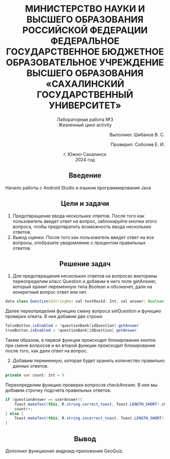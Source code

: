<h1 align="center"> МИНИСТЕРСТВО НАУКИ И ВЫСШЕГО ОБРАЗОВАНИЯ РОССИЙСКОЙ ФЕДЕРАЦИИ ФЕДЕРАЛЬНОЕ ГОСУДАРСТВЕННОЕ БЮДЖЕТНОЕ ОБРАЗОВАТЕЛЬНОЕ УЧРЕЖДЕНИЕ ВЫСШЕГО ОБРАЗОВАНИЯ «САХАЛИНСКИЙ ГОСУДАРСТВЕННЫЙ УНИВЕРСИТЕТ»</h1>

<p align="center">Лабораторная работа №3 <br> Жизненный цикл activity</p>

<p align="right">Выполнил: Шибанов В. С.</p>
<p align="right">Проверил: Соболев Е. И.</p>

<p align="center">г. Южно-Сахалинск <br> 2024 год</p>

<h2 align="center">Введение</h2>
<p align="justify">Начало работы с Android Studio и языком программирования Java</p>

<h2 align="center">Цели и задачи</h2>

1.	Предотвращение ввода нескольких ответов.
После того как пользователь введет ответ на вопрос, заблокируйте кнопки этого вопроса, чтобы предотвратить возможность ввода нескольких ответов. 
2.	Вывод оценки.
После того как пользователь введет ответ на все вопросы, отобразите уведомление с процентом правильных ответов. 

<h2 align="center">Решение задач</h2>

1. Для предотвращения нескольких ответов на вопросах викторины переопределим класс Question и добавим в него поле getAnswer, который хранит переменную
типа Boolean и обозначет, дали на конкретный вопрос ответ или нет.

```java
data class Question(@StringRes val textResId: Int, val answer: Boolean, var getAnswer: Boolean = false)
```

Далее переопределим функцию смену вопроса setQuestion и функцию проверки ответа. В нее добавим две строки:

```java
falseButton.isEnabled = !questionBank[idQuestion].getAnswer
trueButton.isEnabled = !questionBank[idQuestion].getAnswer
```

Таким образом, в первой функции происходит блокирование кнопок при смене вопросов и во второй функции происходит блокирование после того, 
как дали ответ на вопрос.

2. Добавим переменную, которая будет хранить количество правильно данных ответов.
```java
private var count: Int = 0
```

Переопределим функцию проверки вопросов checkAnswer. В нее мы добавим строчку подсчета правильных ответов.
```java
if (questionAnswer == userAnswer){
    Toast.makeText(this, R.string.correct_toast, Toast.LENGTH_SHORT).show()
    count++;
} else {
    Toast.makeText(this, R.string.incorrect_toast, Toast.LENGTH_SHORT).show()
}
```

<h2 align="center">Вывод</h2>
Дополнил функционал андроид-приложения GeoQuiz.